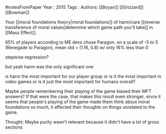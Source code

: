 #notesFromPaper
Year   : 2015
Tags   :
Authors: [[Boyan]] [[Grizzard]] [[Bowman]]

Your [[moral foundations theory|moral foundations]] of harm/care [[reverse transference of moral values|determine which game path you'll take]] in [[Mass Effect]].

65% of players according to ME devs chose Paragon. on a scale of -5 to 5 (Renegade to Paragon), mean std = (1.16, 0.8) w/ only 16% less than 0

stepwise regression?

but yeah harm was the only significant one

is harm the most important for our player group or is it the most important in video games or is it just the most important for humans overall?

Maybe people remembering their playing of the game biased their MFT answers? If that were the case, that makes this result even stronger, since it seems that people's playing of the game made them think about moral foundations so much, it affected their thoughts on things unrelated to the game.

Thought: Maybe purity wasn't relevant because it didn't have a lot of gross sections
